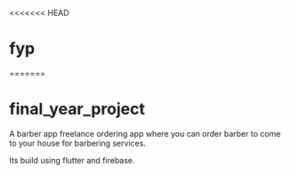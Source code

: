 <<<<<<< HEAD
# fyp
=======
# final_year_project

A barber app freelance ordering app where you can order barber to come to your house for barbering services.

Its build using flutter and firebase.
